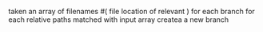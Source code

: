 taken an array of filenames #( file location of relevant )
for each branch
    for each relative paths matched with input array
        createa a new branch
